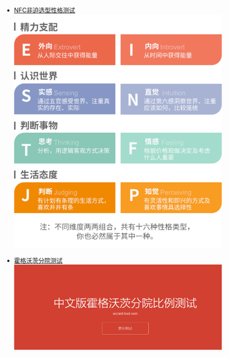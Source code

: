 
- [NFC非迫选型性格测试](http://www.apesk.com/p/index.asp?mq=&re=yes)
![Pasted image 20231102080543](attachments/Pasted%20image%2020231102080543.png)


- [霍格沃茨分院测试](https://wizard-tool.com/tests/hogwarts-sorting.html)
![1698853639002](attachments/1698853639002.png)